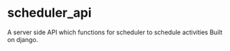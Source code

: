 # scheduler_api
A server side API which functions for scheduler to schedule activities Built on django.
